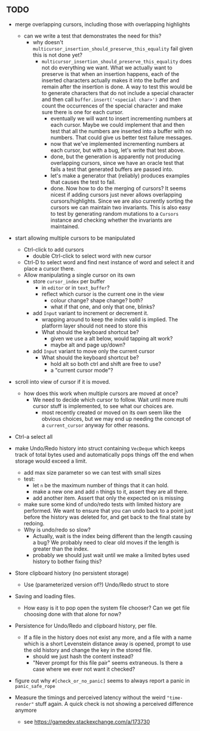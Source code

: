 ## TODO


* merge overlapping cursors, including those with overlapping highlights
  * can we write a test that demonstrates the need for this?
    * why doesn't `multicursor_insertion_should_preserve_this_equality` fail given this is not done yet?
      * `multicursor_insertion_should_preserve_this_equality` does not do everything we want. What we actually want to preserve is that when an insertion happens, each of the inserted characters actually makes it into the buffer and remain after the insertion is done. A way to test this would be to generate characters that do not include a special character and then call `buffer.insert('<special char>')` and then count the occurrences
      of the special character and make sure there is one for each cursor.
        * eventually we will want to insert incrementing numbers at each cursor. Maybe we could implement that and then test that all the numbers are inserted into a buffer with no numbers. That could give us better test failure messages.
        * now that we've implemented incrementing numbers at each cursor, but with a bug, let's write that test above.
        * done, but the generation is apparently not producing overlapping cursors, since we have an oracle test that fails a test that generated buffers are passed into.
        * let's make a generator that (reliably) produces examples that causes the test to fail.
        * done. Now how to do the merging of cursors? It seems nicest if adding cursors just never allows overlapping cursors/highlights. Since we are also currently sorting the cursors we can maintain two invariants. This is also easy to test by generating random mutations to a `Cursors` instance and checking whether the invariants are maintained.




* start allowing multiple cursors to be manipulated
  * Ctrl-click to add cursors
    * double Ctrl-click to select word with new cursor
  * Ctrl-D to select word and find next instance of word and select it and place a cursor there.
  * Allow manipulating a single cursor on its own
    * store `cursor_index` per buffer
      * in `editor` or in `text_buffer`?
      * reflect which cursor is the current one in the view
        * colour change? shape change? both?
        * what if that one, and only that one, blinks?
    * add `Input` variant to increment or decrement it.
      * wrapping around to keep the index valid is implied. The platform layer should not need to store this
      * What should the keyboard shortcut be?
        * given we use a alt below, would tapping alt work?
        * maybe alt and page up/down?
    * add `Input` variant to move only the current cursor
      * What should the keyboard shortcut be?
        * hold alt so both ctrl and shift are free to use?
        * a "current cursor mode"?

* scroll into view of cursor if it is moved.
  * how does this work when multiple cursors are moved at once?
    * We need to decide which cursor to follow. Wait until more multi cursor
    stuff is implemented, to see what our choices are.
      * most recently created or moved on its own seem like the obvious choices,
      but we may end up needing the concept of a `current_cursor` anyway for
      other reasons.

* Ctrl-a select all

* make Undo/Redo history into struct containing `VecDeque` which keeps track of total bytes used and automatically pops things off the end when storage would exceed a limit.
  * add max size parameter so we can test with small sizes
  * test:
    * let `n` be the maximum number of things that it can hold.
    * make a new one and add `n` things to it, assert they are all there.
    * add another item. Assert that only the expected on is missing
  * make sure some kind of undo/redo tests with limited history are performed. We want to ensure that you can undo back to a point just before the history was deleted for, and get back to the final state by redoing.
  * Why is undo/redo so slow?
    * Actually, wait is the index being different than the length causing a bug? We probably need to clear old moves if the length is greater than the index.
    * probably we should just wait until we make a limited bytes used history to bother fixing this?

* Store clipboard history (no persistent storage)
  * Use (parameterized version of?) Undo/Redo struct to store

* Saving and loading files.
  * How easy is it to pop open the system file chooser? Can we get file choosing done with that alone for now?

* Persistence for Undo/Redo and clipboard history, per file.
  * If a file in the history does not exist any more, and a file with a name which is a short Levenstein distance away is opened, prompt to use the old history and change the key in the stored file.
    * should we just hash the content instead?
    * "Never prompt for this file pair" seems extraneous. Is there a case where we ever not want it checked?

* figure out why `#[check_or_no_panic]` seems to always report a panic in `panic_safe_rope`

* Measure the timings and perceived latency without the weird `"time-render"` stuff again. A quick check is not showing a perceived difference anymore
  * see https://gamedev.stackexchange.com/a/173730
